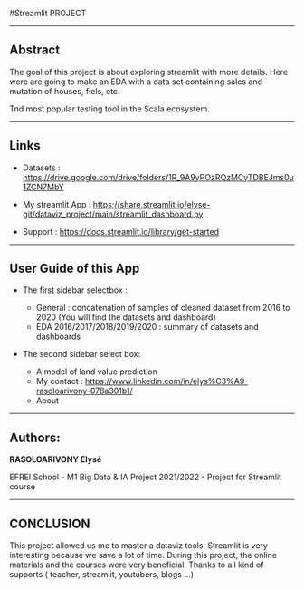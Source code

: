 #Streamlit PROJECT
___
Abstract
------

The goal of this project is about exploring streamlit with more details. Here were are going to make an EDA with a data set containing sales and mutation of houses, fiels, etc.


Tnd most popular testing tool in the Scala ecosystem.

___
Links
---------
* Datasets : https://drive.google.com/drive/folders/1R_9A9yPOzRQzMCyTDBEJms0u1ZCN7MbY

* My streamlit App : https://share.streamlit.io/elyse-git/dataviz_project/main/streamlit_dashboard.py

* Support : https://docs.streamlit.io/library/get-started


___
User Guide of this App
----------
* The first sidebar selectbox : 
    * General : concatenation of samples of cleaned dataset from 2016 to 2020 (You will find the datasets and dashboard)
    * EDA 2016/2017/2018/2019/2020 : summary of datasets and dashboards

* The second sidebar select box:
    * A model of land value prediction
    * My contact : https://www.linkedin.com/in/elys%C3%A9-rasoloarivony-078a301b1/
    * About


___
Authors:
-------

**RASOLOARIVONY Elysé** 

EFREI School -  M1 Big Data & IA Project 2021/2022 - Project for Streamlit course


____
CONCLUSION 
----------
This project allowed us me to master a dataviz tools. Streamlit is very interesting because we save a lot of time.
During this project, the online materials and the courses were very beneficial. 
Thanks to all kind of supports ( teacher, streamlit, youtubers, blogs ...)